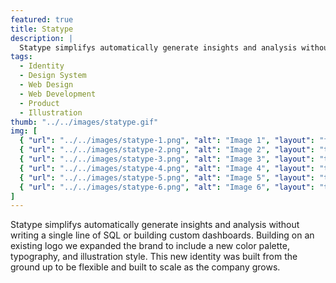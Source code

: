 ```yaml
---
featured: true
title: Statype
description: |
  Statype simplifys automatically generate insights and analysis without writing a single line of SQL or building custom dashboards
tags:
  - Identity
  - Design System
  - Web Design
  - Web Development
  - Product
  - Illustration
thumb: "../../images/statype.gif"
img: [
  { "url": "../../images/statype-1.png", "alt": "Image 1", "layout": "full" },
  { "url": "../../images/statype-2.png", "alt": "Image 2", "layout": "two" },
  { "url": "../../images/statype-3.png", "alt": "Image 3", "layout": "two" },
  { "url": "../../images/statype-4.png", "alt": "Image 4", "layout": "three" },
  { "url": "../../images/statype-5.png", "alt": "Image 5", "layout": "three" },
  { "url": "../../images/statype-6.png", "alt": "Image 6", "layout": "three" },
]
---
```


Statype simplifys automatically generate insights and analysis without writing a single line of SQL or building custom dashboards. Building on an existing logo we expanded the brand to include a new color palette, typography, and illustration style. This new identity was built from the ground up to be flexible and built to scale as the company grows.
